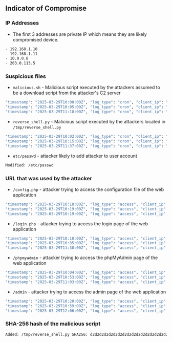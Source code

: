 ## Indicator of Compromise

### IP Addresses
- The first 3 addresses are private IP which means they are likely compromised device. 
```zsh
- 192.168.1.10
- 192.168.1.11
- 10.0.0.8
- 203.0.113.5
```

### Suspicious files
- `malicious.sh` - Malicious script executed by the attackers
assumed to be a download script from the attacker's C2 server
```zsh
"timestamp": "2025-03-29T10:00:00Z", "log_type": "cron", "client_ip": "192.168.1.10", "event": "CRON job started: wget malicious.sh"
"timestamp": "2025-03-29T10:05:00Z", "log_type": "cron", "client_ip": "10.0.0.8", "event": "CRON job started: wget malicious.sh"
"timestamp": "2025-03-29T11:18:00Z", "log_type": "cron", "client_ip": "203.0.113.5", "event": "CRON job started: wget malicious.sh"
```

- `reverse_shell.py` - Malicious script executed by the attackers located in `/tmp/reverse_shell.py`
```zsh
"timestamp": "2025-03-29T10:02:00Z", "log_type": "cron", "client_ip": "203.0.113.5", "event": "CRON executed reverse_shell.py"
"timestamp": "2025-03-29T10:15:00Z", "log_type": "cron", "client_ip": "10.0.0.8", "event": "CRON executed reverse_shell.py"
"timestamp": "2025-03-29T11:37:00Z", "log_type": "cron", "client_ip": "192.168.1.11", "event": "CRON executed reverse_shell.py"
```


- `etc/passwd` - attacker likely to add attacker to user account
```zsh
Modified: /etc/passwd
```

### URL that was used by the attacker
- `/config.php` - attacker trying to access the configuration file of the web application
```zsh
"timestamp": "2025-03-29T10:18:00Z", "log_type": "access", "client_ip": "192.168.1.11", "event": "GET /config.php HTTP/1.1 - 403"
"timestamp": "2025-03-29T10:19:00Z", "log_type": "access", "client_ip": "192.168.1.10", "event": "GET /config.php HTTP/1.1 - 403"
"timestamp": "2025-03-29T10:19:00Z", "log_type": "access", "client_ip": "203.0.113.5", "event": "GET /config.php HTTP/1.1 - 403"
```

- `/login.php` - attacker trying to access the login page of the web application
```zsh
"timestamp": "2025-03-29T10:10:00Z", "log_type": "access", "client_ip": "10.0.0.8", "event": "POST /login.php HTTP/1.1 - 200"
"timestamp": "2025-03-29T10:35:00Z", "log_type": "access", "client_ip": "203.0.113.5", "event": "POST /login.php HTTP/1.1 - 200"
"timestamp": "2025-03-29T11:30:00Z", "log_type": "access", "client_ip": "192.168.1.10", "event": "POST /login.php HTTP/1.1 - 200"
```

- `/phpmyadmin` - attacker trying to access the phpMyAdmin page of the web application
```zsh
"timestamp": "2025-03-29T10:04:00Z", "log_type": "access", "client_ip": "192.168.1.11", "event": "GET /phpmyadmin/ HTTP/1.1 - 404"
"timestamp": "2025-03-29T10:53:00Z", "log_type": "access", "client_ip": "10.0.0.8", "event": "GET /phpmyadmin/ HTTP/1.1 - 404"
"timestamp": "2025-03-29T11:03:00Z", "log_type": "access", "client_ip": "10.0.0.8", "event": "GET /phpmyadmin/ HTTP/1.1 - 404"
```

- `/admin` - attacker trying to access the admin page of the web application
```zsh
"timestamp": "2025-03-29T10:20:00Z", "log_type": "access", "client_ip": "10.0.0.8", "event": "GET /admin HTTP/1.1 - 403"
"timestamp": "2025-03-29T10:59:00Z", "log_type": "access", "client_ip": "192.168.1.10", "event": "GET /admin HTTP/1.1 - 403"
"timestamp": "2025-03-29T12:06:00Z", "log_type": "access", "client_ip": "192.168.1.11", "event": "GET /admin HTTP/1.1 - 403"
```

### SHA-256 hash of the malicious script
```zsh
Added: /tmp/reverse_shell.py SHA256: d2d2d2d2d2d2d2d2d2d2d2d2d2d2d2d2d2d2d2d2d2d2d2d2d2d2d2d2d2d2d2d2
```
